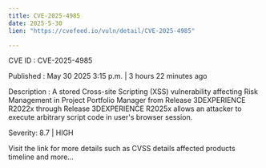 ```yaml
---
title: CVE-2025-4985
date: 2025-5-30
lien: "https://cvefeed.io/vuln/detail/CVE-2025-4985"

---
```


CVE ID : CVE-2025-4985

Published :  May 30
2025
3:15 p.m. | 3 hours
22 minutes ago

Description : A stored Cross-site Scripting (XSS) vulnerability affecting Risk Management in Project Portfolio Manager from Release 3DEXPERIENCE R2022x through Release 3DEXPERIENCE R2025x allows an attacker to execute arbitrary script code in user's browser session.

Severity: 8.7 | HIGH

Visit the link for more details
such as CVSS details
affected products
timeline
and more...
